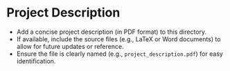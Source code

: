 # Project Description

- Add a concise project description (in PDF format) to this directory.
- If available, include the source files (e.g., LaTeX or Word documents) to allow for future updates or reference.
- Ensure the file is clearly named (e.g., `project_description.pdf`) for easy identification.